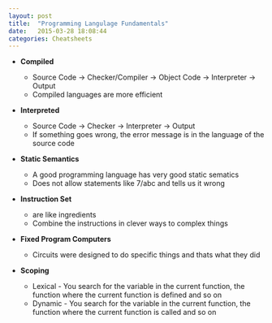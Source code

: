 ```yaml
---
layout: post
title:  "Programming Langulage Fundamentals"
date:   2015-03-28 18:08:44
categories: Cheatsheets
---
```


* __Compiled__
  * Source Code -> Checker/Compiler -> Object Code -> Interpreter -> Output
  * Compiled languages are more efficient

* __Interpreted__
  * Source Code -> Checker -> Interpreter -> Output
  * If something goes wrong, the error message is in the language of the source code

* __Static Semantics__
  * A good programming language has very good static sematics
  * Does not allow statements like 7/abc and tells us it wrong

* __Instruction Set__
  * are like ingredients
  * Combine the instructions in clever ways to complex things

* __Fixed Program Computers__
  * Circuits were designed to do specific things and thats what they did

* __Scoping__
  * Lexical - You search for the variable in the current function, the function where the current function is defined and so on
  * Dynamic - You search for the variable in the current function, the function where the current function is called and so on